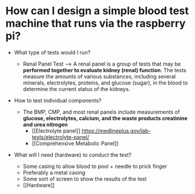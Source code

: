 # How can I design a simple blood test machine that runs via the raspberry pi? 

- What type of tests would I run? 
	- Renal Panel Test --> A renal panel is a group of tests that may be **performed together to evaluate kidney (renal) function**. The tests measure the amounts of various substances, including several minerals, electrolytes, proteins, and glucose (sugar), in the blood to determine the current status of the kidneys.

- How to test individual components?
	- The BMP, CMP, and most renal panels include measurements of **glucose, electrolytes, calcium, and the waste products creatinine and urea nitrogen**
		- [[Electrolyte panel]] https://medlineplus.gov/lab-tests/electrolyte-panel/
		- [[Comprehensive Metabolic Panel]]
- What will I need (hardware) to conduct the test? 
	- Some casing to allow blood to pool + needle to prick finger
	- Preferably a metal casing
	- Some sort of screen to show the results of the test
	- [[Hardware]]